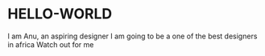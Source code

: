 # HELLO-WORLD

I am Anu, an aspiring designer
I am going to be a one of the best designers in africa 
Watch out for me 
